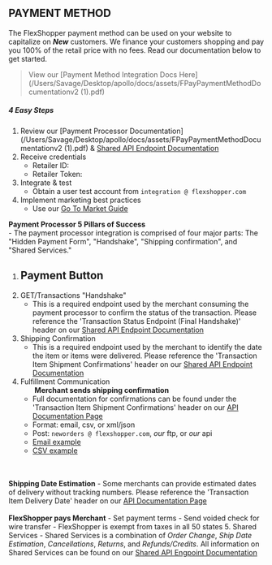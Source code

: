 ## PAYMENT METHOD
The FlexShopper payment method can be used on your website to capitalize on **_New_** customers.  We finance your customers shopping and pay you 100% of the retail price with no fees.  Read our documentation below to get started.

> View our [Payment Method Integration Docs Here](/Users/Savage/Desktop/apollo/docs/assets/FPayPaymentMethodDocumentationv2 (1).pdf)

##### 4 Easy Steps
1. Review our [Payment Processor Documentation](/Users/Savage/Desktop/apollo/docs/assets/FPayPaymentMethodDocumentationv2 (1).pdf) & [Shared API Endpoint Documentation](/Users/Savage/Desktop/apollo/docs/assets/SharedV2EndpointDocumentation.pdf)
2. Receive credentials
	- Retailer ID:
	- Retailer Token:
3. Integrate & test
	- Obtain a user test account from `integration @ flexshopper.com`
4. Implement marketing best practices
	- Use our [Go To Market Guide](https://github.com/FlexShopper/docs/blob/master/assets/Go-To-Market-Guide.pdf)

**Payment Processor 5 Pillars of Success**<br>
	- The payment processor integration is comprised of four major parts: The "Hidden Payment Form", "Handshake", "Shipping confirmation", and "Shared Services."
1. Payment Button
	- 
2. GET/Transactions "Handshake"
	- This is a required endpoint used by the merchant consuming the payment processor to confirm the status of the transaction. Please reference the 'Transaction Status Endpoint (Final Handshake)' header on our [Shared API Endpoint Documentation](file:///Users/Savage/Desktop/apollo/docs/assets/SharedV2EndpointDocumentation.pdf)
3. Shipping Confirmation
	- This is a required endpoint used by the merchant to identify the date the item or items were delivered. Please reference the 'Transaction Item Shipment Confirmations' header on our [Shared API Endpoint Documentation](file:///Users/Savage/Desktop/apollo/docs/assets/SharedV2EndpointDocumentation.pdf)
4. Fulfillment Communication<br>
   &nbsp;&nbsp;&nbsp;&nbsp;&nbsp;&nbsp;&nbsp;<b>Merchant sends shipping confirmation</b>
	- Full documentation for confirmations can be found under the 'Transaction Item Shipment Confirmations' header on our [API Documentation Page](file:///Users/Savage/Desktop/apollo/docs/assets/SharedV2EndpointDocumentation.pdf)
	- Format: email, csv, or xml/json
	- Post: `neworders @ flexshopper.com`, *our* ftp, or _our_ api
	- [Email example](https://github.com/FlexShopper/docs/blob/master/assets/email-shipping.txt)
	- [CSV example](https://github.com/FlexShopper/docs/blob/master/assets/example-shipment-tracking-file.csv)
	<br>
	<br>
<b>Shipping Date Estimation</b>
	- Some merchants can provide estimated dates of delivery without tracking numbers. Please reference the 'Transaction Item Delivery Date' header on our [API Documentation Page](file:///Users/Savage/Desktop/apollo/docs/assets/SharedV2EndpointDocumentation.pdf)
	<br>
	<br>
<b>FlexShopper pays Merchant</b>
	- Set payment terms
	- Send voided check for wire transfer
	- FlexShopper is exempt from taxes in all 50 states
5. Shared Services 
	- Shared Services is a combination of <i>Order Change</i>, <i>Ship Date Estimation</i>, <i>Cancellations</i>, <i>Returns</i>, and <i>Refunds/Credits</i>. All information on Shared
   Services can be found on our [Shared API Engpoint Documentation](file:///Users/Savage/Desktop/apollo/docs/assets/SharedV2EndpointDocumentation.pdf)